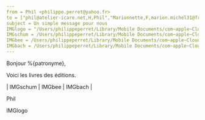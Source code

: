 ```yaml
---
from = Phil <philippe.perret@yahoo.fr>
to = ["phil@atelier-icare.net,H,Phil","Marionnette,F,marion.michel31@free.fr"]
subject = Un simple message pour nous
IMGlogo = "/Users/philippeperret/Library/Mobile Documents/com~apple~CloudDocs/ICARE_EDITIONS/Divers/xImages/Logo/Officiel/logo-couleur-petit.jpg"
IMGschum = /Users/philippeperret/Library/Mobile Documents/com~apple~CloudDocs/ICARE_EDITIONS/_LIVRES_/Musique/_Analyses_/SCHUMANN_Pays_lointains/fr/communication/vignettes/cover-x300.png
IMGbee = /Users/philippeperret/Library/Mobile Documents/com~apple~CloudDocs/ICARE_EDITIONS/_LIVRES_/Musique/_Analyses_/BEETHOVEN_Clair_de_Lune/fr/communication/vignettes/cover-x300.png
IMGbach = /Users/philippeperret/Library/Mobile Documents/com~apple~CloudDocs/ICARE_EDITIONS/_LIVRES_/Musique/_Analyses_/BACH_Premier_prelude/fr/communication/vignettes/cover-x300.png
---
```

Bonjour %{patronyme},

Voici les livres des éditions.

| IMGschum | IMGbee | IMGbach |

Phil

IMGlogo

